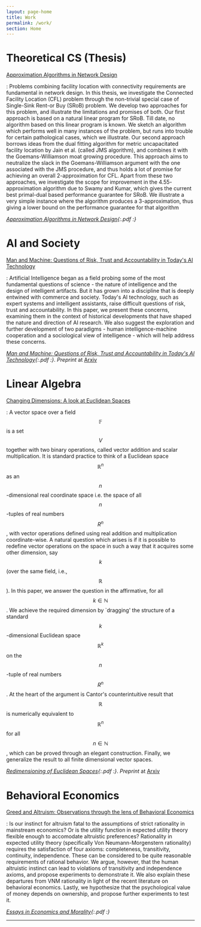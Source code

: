 ```yaml
---
layout: page-home
title: Work
permalink: /work/
section: Home
---
```




<div class="section" markdown="1">

Theoretical CS (Thesis)
=====

[Approximation Algorithms in Network Design]()

:   Problems combining facility location with connectivity requirements are fundamental in network design. In this thesis, we investigate the Connected Facility Location (CFL) problem through the non-trivial special case of Single-Sink Rent-or Buy (SRoB) problem. We develop two approaches for this problem, and illustrate the limitations and promises of both. Our first approach is based on a natural linear program for SRoB. Till date, no algorithm based on this linear program is known. We sketch an algorithm which performs well in many instances of the problem, but runs into trouble for certain pathological cases, which we illustrate. Our second approach borrows ideas from the dual
fitting algorithm for metric uncapacitated facility location by Jain et al. (called JMS algorithm), and combines it with the Goemans-Williamson moat growing procedure. This approach aims to neutralize the slack in the Goemans-Williamson argument with the one associated with the JMS procedure, and thus holds a lot of promise for achieving an overall 2-approximation for CFL. Apart from these two approaches, we investigate the scope for improvement in the 4.55- approximation algorithm due to Swamy and Kumar, which gives the current best primal-dual based performance guarantee for SRoB. We illustrate a very simple instance where the algorithm produces a 3-approximation, thus giving a lower bound on the performance guarantee for that algorithm

_[Approximation Algorithms in Network Design][thesis]{:.pdf :}_

<!--

Economics (Thesis)
=====

[Congestion Based Financial Instruments for the Internet Economy]() 

:   Could market mechanisms be employed to tackle or relieve Internet congestion? We look at three market mechanisms: consumer-side congestion pricing, content-side paid prioritization, and bilateral risk sharing agree- ments. While the former two have been heavily studied in economic literature, the risk sharing approach towards congestion is a novel addition of this thesis. We treat the uncertainty in broadband congestion levels as an economic risk that consumers and Internet businesses are forced to bear. The thesis investigates the possibility of introducing congestion-based financial instruments, similar to derivatives in a stock market, that efficiently allocate risk borne out of congestion.


_[Congestion Based Financial Instruments for the Internet Economy][ppethesis]{:.pdf :}_ 

-->

AI and Society
=====

[Man and Machine: Questions of Risk, Trust and Accountability in Today's AI Technology]()

:   Artificial Intelligence began as a field probing some of the most fundamental questions of science - the nature of intelligence and the design of intelligent artifacts. But it has grown into a discipline that is deeply entwined with commerce and society. Today's AI technology, such as expert systems and intelligent assistants, raise difficult questions of risk, trust and accountability. In this paper, we present these concerns, examining them in the context of historical developments that have shaped the nature and direction of AI research. We also suggest the exploration and further development of two paradigms - human intelligence-machine cooperation and a sociological view of intelligence - which will help address these concerns.

_[Man and Machine: Questions of Risk, Trust and Accountability in Today's AI Technology][aipaper]{:.pdf :}_. _Preprint_ at [Arxiv](http://arxiv.org/abs/1307.7010)

Linear Algebra
=====

[Changing Dimensions: A look at Euclidean Spaces]()

:   A vector space over a field $$\mathbb{F}$$ is a set $$V$$ together with two binary operations, called vector addition and scalar multiplication. It is standard practice to think of a Euclidean space $$\mathbb{R}^n$$ as an $$n$$-dimensional real coordinate space i.e. the space of all $$n$$-tuples of real numbers $$R^n$$, with vector operations defined using real addition and multiplication coordinate-wise. A natural question which arises is if it is possible to redefine vector operations on the space in such a way that it acquires some other dimension, say $$k$$ (over the same field, i.e., $$\mathbb{R}$$). In this paper, we answer the question in the affirmative, for all $$k\in\mathbb{N}$$. We achieve the required dimension by `dragging' the structure of a standard $$k$$-dimensional Euclidean space $$\mathbb{R}^k$$ on the $$n$$-tuple of real numbers $$R^n$$. At the heart of the argument is Cantor's counterintuitive result that $$\mathbb{R}$$ is numerically equivalent to $$\mathbb{R}^n$$ for all $$n\in\mathbb{N}$$, which can be proved through an elegant construction. Finally, we generalize the result to all finite dimensional vector spaces.

_[Redimensioning of Euclidean Spaces][lapaper]{:.pdf :}_. _Preprint_ at [Arxiv](http://arxiv.org/abs/1307.7010)

Behavioral Economics
=====

[Greed and Altruism: Observations through the lens of Behavioral Economics]()

:   Is our instinct for altruism fatal to the assumptions of strict rationality in mainstream economics? Or is the utility function in expected utility theory flexible enough to accomodate altruistic preferences? Rationality in expected utility theory (specifically Von Neumann­-Morgenstern rationality) requires the satisfaction of four axioms: completeness, transitivity, continuity, independence. These can be considered to be quite reasonable requirements of rational behavior. We argue, however, that the human altruistic instinct can lead to violations of transitivity and independence axioms, and propose experiments to demonstrate it. We also explain these departures from VNM rationality in light of the recent literature on behavioral economics. Lastly, we hypothesize that the psychological value of money depends on ownership, and propose further experiments to test it. 

_[Essays in Economics and Morality][rbn]{:.pdf :}_



<!-- [Financial Theory and Functional Analysis]()
:   We study how concepts from measure theory can be used to capture information flow in financial markets. We show that the existence of the conditional expectation of a given random variable follows from the structure of \mathcal{L}_2 Hilbert Spaces. Interpreted this way, the conditional expectation is the orthogonal projection of the random variable on a sub − σ – algebra - the unique a.e best approximation of the random variable on the closed subspace of the space of all random variables with finite variance.

_[Capturing Information Flow: Introduction](/files/research/mad1.pdf){:.pdf :}_. _[Conditional Expectation through Hilbert Spaces](/files/research/mad2.pdf){:.pdf :}_. _[Hilbert Spaces and Conditional Expectation (Slides)](/files/research/mad.pdf){:.pdf :}_.  -->    


</div>

***

<div class="section" markdown="1">

<!-- Others
=====================


 _[Yields Falsehood When Preceded by its Own Quotation][yields]{:.pdf :}_. On The Problem of Consciousness 

 _[Game Theory and The Dark Knight][knight]{:.pdf :}_. Published in _Infinite Epsilons_ (Maths Department Magazine) --> 

<!-- _[A God's Workshop in an Idle Mind][god]{:.pdf :}_. Conversations with God

_[Jurassic Whispers][thesaurus]{:.pdf :}_. A short poem

_[What's in a Name?][name]{:.pdf :}_. An essay in Philosophy of Language. -->

</div>


<div class="section" markdown="1">
<!-- 
Presentations
=====================

_[Othello and Omkara: Reading Shakespeare in Modern Times][othello]{:.pdf :}_. In _Introduction to Drama_.


_[The Problem of Consciousness][yields2]{:.pdf :}_. In _Mind, Machine and Language_. -->


[ppethesis]: /files/research/ppethesis.pdf
[thesis]: /files/research/thesis.pdf
[rbn]: /files/research/economicsandmorality.pdf
[nus]: /files/research/congestionoption.pdf
[aiims]: /files/research/aiims.pdf
[aipaper]: /files/research/ais.pdf
[lapaper]: /files/research/redimensioning.pdf
[yields]: /files/essays/yields.pdf
[name]: /files/essays/name.pdf
[knight]: /files/writings/knight.pdf
[god]: /files/writings/god.pdf
[thesaurus]: /files/writings/jurrasicwhispers.pdf
[othello]: /files/presentations/othello.pdf
[yields2]: /files/presentations/yields.pdf


